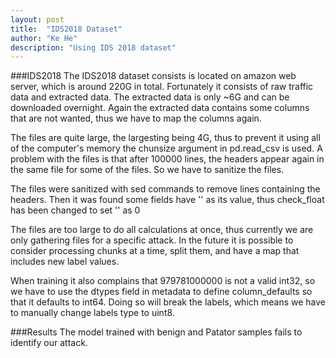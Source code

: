 ```yaml
---
layout: post
title:  "IDS2018 Dataset"
author: "Ke He"
description: "Using IDS 2018 dataset"
---
```


\###IDS2018
The IDS2018 dataset consists is located on amazon web server, which is around 220G in total. Fortunately it consists of raw traffic data and extracted data. The extracted data is only ~6G and can be downloaded overnight. Again the extracted data contains some columns that are not wanted, thus we have to map the columns again.

The files are quite large, the largesting being 4G, thus to prevent it using all of the computer's memory the chunsize argument in pd.read_csv is used. A problem with the files is that after 100000 lines, the headers appear again in the same file for some of the files. So we have to sanitize the files.

The files were sanitized with sed commands to remove lines containing the headers. Then it was found some fields have '' as its value, thus check_float has been changed to set '' as 0

The files are too large to do all calculations at once, thus currently we are only gathering files for a specific attack. In the future it is possible to consider processing chunks at a time, split them, and have a map that includes new label values.

When training it also complains that 979781000000 is not a valid int32, so we have to use the dtypes field in metadata to define column_defaults so that it defaults to int64. Doing so will break the labels, which means we have to manually change labels type to uint8.

\###Results
The model trained with benign and Patator samples fails to identify our attack.
